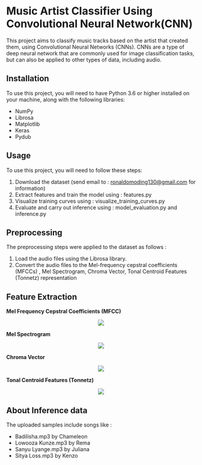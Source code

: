 # Music Artist Classifier Using Convolutional Neural Network(CNN)
This project aims to classify music tracks based on the artist that created them, using Convolutional Neural Networks (CNNs).
CNNs are a type of deep neural network that are commonly used for image classification tasks, but can also be applied to other types of data, including audio.
## Installation
To use this project, you will need to have Python 3.6 or higher installed on your machine, along with the following libraries:
* NumPy
* Librosa
* Matplotlib
* Keras
* Pydub
## Usage
To use this project, you will need to follow these steps:
1. Download the dataset (send email to : ronaldomoding130@gmail.com for information)
2. Extract features and train the model using : features.py
3. Visualize training curves using : visualize_training_curves.py
4. Evaluate and carry out inference using : model_evaluation.py and inference.py
## Preprocessing
The preprocessing steps were applied to the dataset as follows :
1. Load the audio files using the Librosa library.
2. Convert the audio files to the Mel-frequency cepstral coefficients (MFCCs) , Mel Spectrogram, Chroma Vector, Tonal Centroid Features (Tonnetz) representation
## Feature Extraction
**Mel Frequency Cepstral Coefficients (MFCC)**
<p align="center"><img src=https://user-images.githubusercontent.com/97228745/236163103-6dc2deeb-5d46-4bae-aad1-57441b6d69e4.png/></p>

**Mel Spectrogram**
<p align="center"><img src=![download](https://user-images.githubusercontent.com/97228745/236163337-44bfdcad-f5b6-403a-be45-ee9500af06d8.png)/></p>

**Chroma Vector**
<p align="center"><img src=![download](https://user-images.githubusercontent.com/97228745/236163656-4d7d2328-18cd-4063-8bf1-df016716a680.png)/></p>

**Tonal Centroid Features (Tonnetz)**
<p align="center"><img src=![download](https://user-images.githubusercontent.com/97228745/236164153-599795d1-edf9-4af9-9860-41600acbe463.png)/></p>

## About Inference data
The uploaded samples include songs like :
* Badilisha.mp3 by Chameleon
* Lowooza Kunze.mp3 by Rema
* Sanyu Lyange.mp3 by Juliana
* Sitya Loss.mp3 by Kenzo

